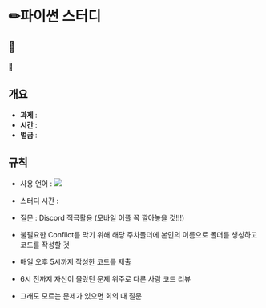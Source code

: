 # ✏파이썬 스터디


## 📓
#### 📍

## 개요
- **과제** : 
- **시간** : 
- **벌금** : 

## 규칙
- 사용 언어 : <img src="https://img.shields.io/badge/Python-3776AB?style=flat-square&logo=Python&logoColor=white"/>
- 스터디 시간 : 
- 질문 : Discord 적극활용 (모바일 어플 꼭 깔아놓을 것!!!)

- 불필요한 Conflict를 막기 위해 해당 주차폴더에 본인의 이름으로 폴더를 생성하고 코드를 작성할 것 

- 매일 오후 5시까지 작성한 코드를 제출
- 6시 전까지 자신이 몰랐던 문제 위주로 다른 사람 코드 리뷰
- 그래도 모르는 문제가 있으면 회의 때 질문 
